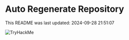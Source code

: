 # Auto Regenerate Repository

This README was last updated: 2024-09-28 21:51:07

 ![TryHackMe](https://tryhackme.com/badge/533634)